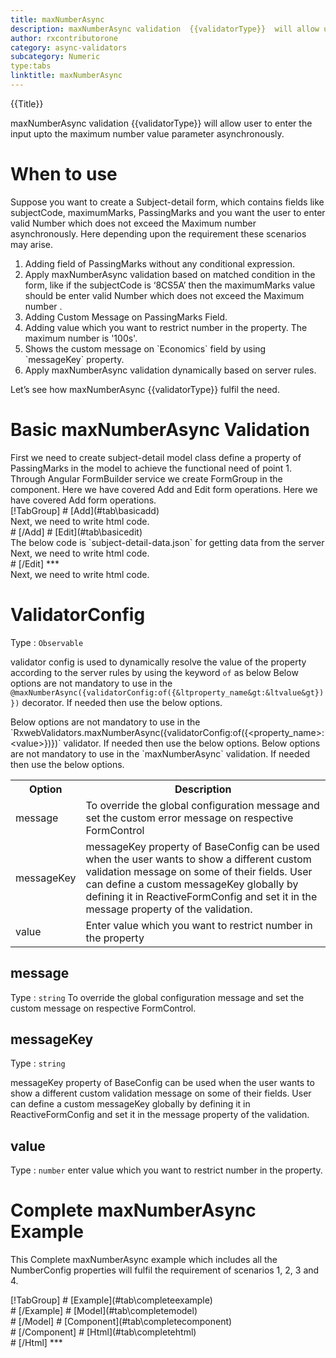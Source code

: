 ```yaml
---
title: maxNumberAsync
description: maxNumberAsync validation  {{validatorType}}  will allow user to enter the input upto the maximum number value parameter.
author: rxcontributorone
category: async-validators
subcategory: Numeric
type:tabs
linktitle: maxNumberAsync
---
```


<div class="title-bar top_title"><p>{{Title}}</p></div> <div class="title-bar"><p>maxNumberAsync validation  {{validatorType}}  will allow user to enter the input upto the maximum number value parameter asynchronously.</p></div>

# When to use
Suppose you want to create a Subject-detail form, which contains fields like subjectCode, maximumMarks, PassingMarks and you want the user to enter valid  Number which does not exceed the Maximum number asynchronously. Here depending upon the requirement these scenarios may arise.
<ol class='showHideElement'>
<li>Adding field of PassingMarks without any conditional expression.</li>
<li>Apply maxNumberAsync validation based on matched condition in the form, like if the subjectCode is ‘8CS5A’ then the maximumMarks value should be enter valid  Number which does not exceed the Maximum number .</li>
<li>Adding Custom Message on PassingMarks Field.</li>
<li>Adding value which you want to restrict number in the property. The maximum number is '100s'. </li>
<li>Shows the custom message on `Economics` field by using `messageKey` property.</li>
<data-scope scope="['decorator','validator']">
<li>Apply maxNumberAsync validation dynamically based on server rules.</li>
</data-scope>
</ol>
Let’s see how maxNumberAsync {{validatorType}} fulfil the need.

# Basic maxNumberAsync Validation

<data-scope scope="['decorator','template-driven-directives','template-driven-decorators']">
First we need to create subject-detail model class define a property of PassingMarks in the model to achieve the functional need of point 1.
<div component="app-code" key="maxNumberAsync-add-model"></div> 
</data-scope>
Through Angular FormBuilder service we create FormGroup in the component.
<data-scope scope="['decorator']">
Here we have covered Add and Edit form operations. 
</data-scope>

<data-scope scope="['validator','template-driven-directives','template-driven-decorators']">
Here we have covered Add form operations. 
</data-scope>

<data-scope scope="['decorator']">
<div component="app-tabs" key="basic-operations"></div>
[!TabGroup]
# [Add](#tab\basicadd)
<div component="app-code" key="maxNumberAsync-add-component"></div> 
Next, we need to write html code.
<div component="app-code" key="maxNumberAsync-add-html"></div> 
<div component="app-example-runner" ref-component="app-maxNumberAsync-add"></div>
# [/Add]
# [Edit](#tab\basicedit)
<div component="app-code" key="maxNumberAsync-edit-component"></div> 
The below code is `subject-detail-data.json` for getting data from the server
<div component="app-code" key="maxNumberAsync-edit-json"></div> 
Next, we need to write html code.
<div component="app-code" key="maxNumberAsync-edit-html"></div> 
<div component="app-example-runner" ref-component="app-maxNumberAsync-edit"></div>
# [/Edit]
***
</data-scope>

<data-scope scope="['validator','template-driven-directives','template-driven-decorators']">
<div component="app-code" key="maxNumberAsync-add-component"></div> 
Next, we need to write html code.
<div component="app-code" key="maxNumberAsync-add-html"></div> 
<div component="app-example-runner" ref-component="app-maxNumberAsync-add"></div>
</data-scope>

# ValidatorConfig
Type : `Observable`

validator config is used to dynamically resolve the value of the property according to the server rules by using the keyword `of` as below 
<data-scope scope="['decorator']">
Below options are not mandatory to use in the `@maxNumberAsync({validatorConfig:of({&ltproperty_name&gt:&ltvalue&gt})})` decorator. If needed then use the below options.
</data-scope>

<data-scope scope="['validator']">
Below options are not mandatory to use in the `RxwebValidators.maxNumberAsync({validatorConfig:of({&ltproperty_name&gt:&ltvalue&gt})})` validator. If needed then use the below options.
</data-scope>

<data-scope scope="['template-driven-directives','template-driven-decorators']">
Below options are not mandatory to use in the `maxNumberAsync` validation. If needed then use the below options.
</data-scope>

<table class="table table-bordered table-striped showHideElement">
<tr><th>Option</th><th>Description</th></tr>
<tr><td><a  (click)='scrollTo("#message")' title="message">message</a></td><td>To override the global configuration message and set the custom error message on respective FormControl</td></tr>
<tr><td><a (click)='scrollTo("#messageKey")' title="messageKey">messageKey</a></td><td>messageKey property of BaseConfig can be used when the user wants to show a different custom validation message on some of their fields. User can define a custom messageKey globally by defining it in ReactiveFormConfig and set it in the message property of the validation.</td></tr>
<tr><td><a (click)='scrollTo("#value")' title="value">value</a></td><td>Enter value which you want to restrict number in the property</td></tr>
</table>


## message 
Type :  `string` 
To override the global configuration message and set the custom message on respective FormControl.

<div component="app-code" key="maxNumberAsync-messageExample-model"></div> 
<div component="app-example-runner" ref-component="app-maxNumberAsync-message" title="maxNumberAsync {{validatorType}} with message" key="message"></div>

## messageKey
Type : `string`

messageKey property of BaseConfig can be used when the user wants to show a different custom validation message on some of their fields. User can define a custom messageKey globally by defining it in ReactiveFormConfig and set it in the message property of the validation.

<div component="app-code" key="maxNumberAsync-messageKeyExample-model"></div> 
<div component="app-example-runner" ref-component="app-maxNumberAsync-messageKey" title="maxNumberAsync {{validatorType}} with messageKey" key="messageKey"></div>

## value 
Type :  `number` 
enter value which you want to restrict number in the property.

<div component="app-code" key="maxNumberAsync-valueExample-model"></div> 
<div component="app-example-runner" ref-component="app-maxNumberAsync-value" title="maxNumberAsync {{validatorType}} with value" key="value"></div>

# Complete maxNumberAsync Example

This Complete maxNumberAsync example which includes all the NumberConfig properties will fulfil the requirement of scenarios 1, 2, 3 and 4.

<div component="app-tabs" key="complete"></div>
[!TabGroup]
# [Example](#tab\completeexample)
<div component="app-example-runner" ref-component="app-maxNumberAsync-complete"></div>
# [/Example]
<data-scope scope="['decorator','template-driven-directives','template-driven-decorators']">
# [Model](#tab\completemodel)
<div component="app-code" key="maxNumberAsync-complete-model"></div> 
# [/Model]
</data-scope>
# [Component](#tab\completecomponent)
<div component="app-code" key="maxNumberAsync-complete-component"></div> 
# [/Component]
# [Html](#tab\completehtml)
<div component="app-code" key="maxNumberAsync-complete-html"></div> 
# [/Html]
***

